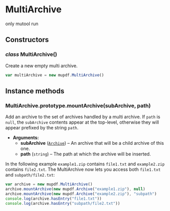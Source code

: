 # MultiArchive

<span class="only_mutool">only&nbsp;mutool&nbsp;run</span>

## Constructors

### *class* MultiArchive()

Create a new empty multi archive.

```javascript
var multiArchive = new mupdf.MultiArchive()
```

## Instance methods

### MultiArchive.prototype.mountArchive(subArchive, path)

Add an archive to the set of archives handled by a multi archive.
If `path` is `null`, the `subArchive` contents appear at the
top-level, otherwise they will appear prefixed by the string
`path`.

* **Arguments:**
  * **subArchive** ([`Archive`](Archive.md#Archive)) – An archive that will be a child archive of this one.
  * **path** (`string`) – The path at which the archive will be inserted.

In the following example `example1.zip` contains `file1.txt` and
`example2.zip` contains `file2.txt`. The MultiArchive now lets you
access both `file1.txt` and `subpath/file2.txt`:

```javascript
var archive = new mupdf.MultiArchive()
archive.mountArchive(new mupdf.Archive("example1.zip"), null)
archive.mountArchive(new mupdf.Archive("example2.zip"), "subpath")
console.log(archive.hasEntry("file1.txt"))
console.log(archive.hasEntry("subpath/file2.txt"))
```
